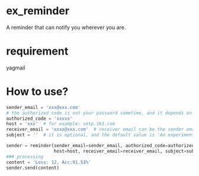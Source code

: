 # ex_reminder
A reminder that can notify you wherever you are.

# requirement
yagmail

# How to use?
```python
sender_email = 'xxx@xxx.com'
# the authorized code is not your password sometime, and it depends on your mail service
authorized_code = 'xxxxx'  
host = 'xxx'  # for example: smtp.163.com
receiver_email = 'xxxx@xxx.com'  # receiver email can be the sender email
subject = ''  # it is optional, and the default value is 'An experiment from ex_reminder!'

sender = reminder(sender_email=sender_email, authorized_code=authorized_code, \
                  host=host, receiver_email=receiver_email, subject=subject)
### processing 
content = 'Loss: 12, Acc:91.53%'
sender.send(content)
```
